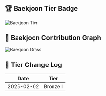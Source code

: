 ## 🏆 Baekjoon Tier Badge

![Baekjoon Tier](https://mazassumnida.wtf/api/v2/generate_badge?boj=lyn010913)

## 🌱 Baekjoon Contribution Graph

<img src="./baekjoon_grass.svg" alt="Baekjoon Grass" />

## 📜 Tier Change Log

| Date | Tier |
|------|------|
| 2025-02-02 | Bronze I |


